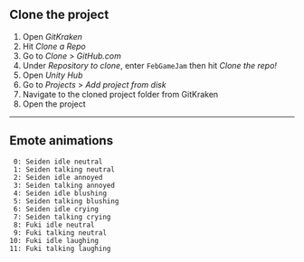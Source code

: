 ## Clone the project

1. Open *GitKraken*
1. Hit *Clone a Repo*
1. Go to *Clone* > *GitHub.com*
1. Under *Repository to clone*, enter `FebGameJam` then hit *Clone the repo!*
1. Open *Unity Hub*
1. Go to *Projects* > *Add project from disk*
1. Navigate to the cloned project folder from GitKraken
1. Open the project

---

## Emote animations

```
 0: Seiden idle neutral
 1: Seiden talking neutral
 2: Seiden idle annoyed
 3: Seiden talking annoyed
 4: Seiden idle blushing
 5: Seiden talking blushing
 6: Seiden idle crying
 7: Seiden talking crying
 8: Fuki idle neutral
 9: Fuki talking neutral
10: Fuki idle laughing
11: Fuki talking laughing
```
